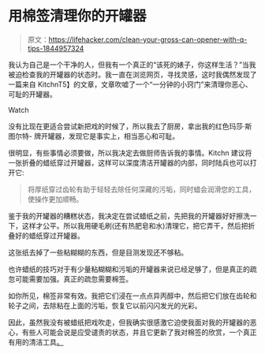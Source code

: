 # 用棉签清理你的开罐器

> 原文：<https://lifehacker.com/clean-your-gross-can-opener-with-q-tips-1844957324>

我认为自己是一个干净的人，但我有一个真正的“该死的婊子，你这样生活？”当我被迫检查我的开罐器的状态时。我一直在浏览网页，寻找灵感，这时我偶然发现了一篇来自 KitchnT5】的文章，文章吹嘘了一个“一分钟的小窍门”来清理你恶心、可耻的开罐器。

Watch

没有比现在更适合尝试新把戏的时候了，所以我去了厨房，拿出我的红色玛莎·斯图尔特- 牌开罐器，发现它是事实上，相当恶心和可耻。

很明显，有些事情必须要做，所以我决定去做厨师告诉我的事情。Kitchn 建议将一张折叠的蜡纸穿过开罐器，这样可以深度清洁开罐器的内部，同时陆兵也可以打开它:

> 将厚纸穿过齿轮有助于轻轻去除任何深藏的污垢，同时蜡会润滑您的工具，使操作更加顺畅。

鉴于我的开罐器的糟糕状态，我决定在尝试蜡纸之前，先把我的开罐器好好擦洗一下，这样才公平。所以我用硬毛刷(还有热肥皂和水)清理它，把它弄干，然后把折叠好的蜡纸穿过开罐器。

这张纸去掉了一些粘糊糊的东西，但是目测发现还不够粘。

也许蜡纸的技巧对于有少量粘糊糊和污垢的开罐器来说已经足够了，但是真正的疏忽可能需要加强。真正的疏忽需要棉签。

如你所见，棉签非常有效。我把它们浸在一点点异丙醇中，然后把它们放在齿轮和轮子之间，去除粘在上面的污垢，恢复它以前闪闪发光的光彩。

因此，虽然我没有被蜡纸把戏吹走，但我确实很感激它迫使我面对我的开罐器的恶心，有些人可能会说是应受谴责的状态，并且它更新了我对棉签的欣赏，一个真正有用的清洁工具[。](https://lifehacker.com/how-to-clean-your-electric-waffle-maker-1844234369)